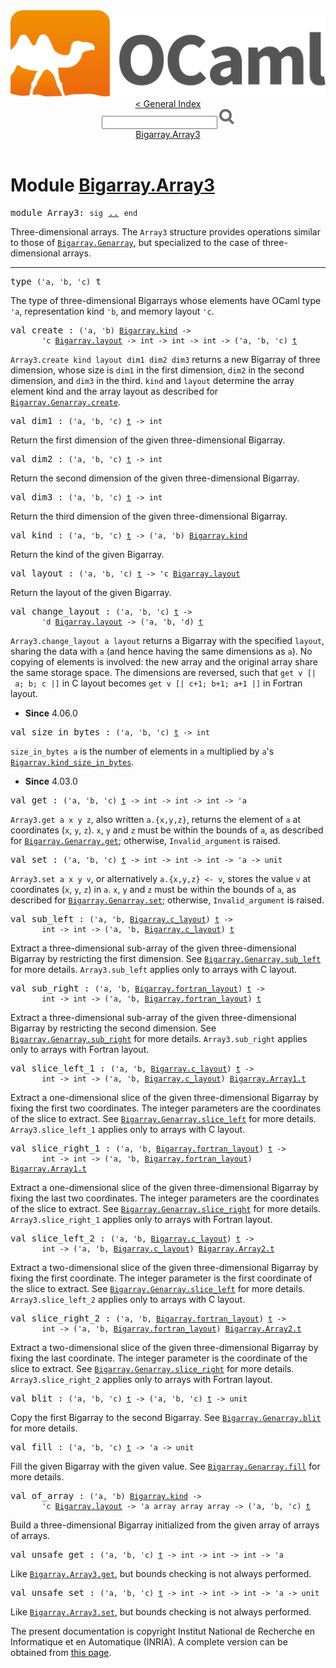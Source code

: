 <!-- ((! set title API !)) ((! set documentation !)) ((! set api !)) ((! set nobreadcrumb !)) -->
<div class="content api"><header><nav class="toc brand"><a class="brand" href="https://ocaml.org/"><img src="colour-logo-gray.svg" class="svg" alt="OCaml"></a></nav><nav class="toc"><a href="index.html">&lt; General Index</a><div class="api_search"><input type="text" name="apisearch" id="api_search" oninput="mySearch(false);" onkeypress="this.oninput();" onclick="this.oninput();" onpaste="this.oninput();">
<img src="search_icon.svg" alt="Search" class="svg" onclick="mySearch(false)"></div>
<div id="search_results"></div><div class="toc_title"><a href="#top">Bigarray.Array3</a></div><ul></ul></nav></header>

<h1>Module <a href="type_Bigarray.Array3.html">Bigarray.Array3</a></h1>

<pre><span id="MODULEArray3"><span class="keyword">module</span> Array3</span>: <code class="code"><span class="keyword">sig</span></code> <a href="Bigarray.Array3.html">..</a> <code class="code"><span class="keyword">end</span></code></pre><div class="info module top">
<div class="info-desc">
<p>Three-dimensional arrays. The <code class="code"><span class="constructor">Array3</span></code> structure provides operations
   similar to those of <a href="Bigarray.Genarray.html"><code class="code"><span class="constructor">Bigarray</span>.<span class="constructor">Genarray</span></code></a>, but specialized to the case
   of three-dimensional arrays.</p>
</div>
</div>
<hr width="100%">

<pre><span id="TYPEt"><span class="keyword">type</span> <code class="type">('a, 'b, 'c)</code> t</span> </pre>
<div class="info ">
<div class="info-desc">
<p>The type of three-dimensional Bigarrays whose elements have
     OCaml type <code class="code"><span class="keywordsign">'</span>a</code>, representation kind <code class="code"><span class="keywordsign">'</span>b</code>, and memory layout <code class="code"><span class="keywordsign">'</span>c</code>.</p>
</div>
</div>


<pre><span id="VALcreate"><span class="keyword">val</span> create</span> : <code class="type">('a, 'b) <a href="Bigarray.html#TYPEkind">Bigarray.kind</a> -&gt;<br>       'c <a href="Bigarray.html#TYPElayout">Bigarray.layout</a> -&gt; int -&gt; int -&gt; int -&gt; ('a, 'b, 'c) <a href="Bigarray.Array3.html#TYPEt">t</a></code></pre><div class="info ">
<div class="info-desc">
<p><code class="code"><span class="constructor">Array3</span>.create&nbsp;kind&nbsp;layout&nbsp;dim1&nbsp;dim2&nbsp;dim3</code> returns a new Bigarray of
     three dimension, whose size is <code class="code">dim1</code> in the first dimension,
     <code class="code">dim2</code> in the second dimension, and <code class="code">dim3</code> in the third.
     <code class="code">kind</code> and <code class="code">layout</code> determine the array element kind and
     the array layout as described for <a href="Bigarray.Genarray.html#VALcreate"><code class="code"><span class="constructor">Bigarray</span>.<span class="constructor">Genarray</span>.create</code></a>.</p>
</div>
</div>

<pre><span id="VALdim1"><span class="keyword">val</span> dim1</span> : <code class="type">('a, 'b, 'c) <a href="Bigarray.Array3.html#TYPEt">t</a> -&gt; int</code></pre><div class="info ">
<div class="info-desc">
<p>Return the first dimension of the given three-dimensional Bigarray.</p>
</div>
</div>

<pre><span id="VALdim2"><span class="keyword">val</span> dim2</span> : <code class="type">('a, 'b, 'c) <a href="Bigarray.Array3.html#TYPEt">t</a> -&gt; int</code></pre><div class="info ">
<div class="info-desc">
<p>Return the second dimension of the given three-dimensional Bigarray.</p>
</div>
</div>

<pre><span id="VALdim3"><span class="keyword">val</span> dim3</span> : <code class="type">('a, 'b, 'c) <a href="Bigarray.Array3.html#TYPEt">t</a> -&gt; int</code></pre><div class="info ">
<div class="info-desc">
<p>Return the third dimension of the given three-dimensional Bigarray.</p>
</div>
</div>

<pre><span id="VALkind"><span class="keyword">val</span> kind</span> : <code class="type">('a, 'b, 'c) <a href="Bigarray.Array3.html#TYPEt">t</a> -&gt; ('a, 'b) <a href="Bigarray.html#TYPEkind">Bigarray.kind</a></code></pre><div class="info ">
<div class="info-desc">
<p>Return the kind of the given Bigarray.</p>
</div>
</div>

<pre><span id="VALlayout"><span class="keyword">val</span> layout</span> : <code class="type">('a, 'b, 'c) <a href="Bigarray.Array3.html#TYPEt">t</a> -&gt; 'c <a href="Bigarray.html#TYPElayout">Bigarray.layout</a></code></pre><div class="info ">
<div class="info-desc">
<p>Return the layout of the given Bigarray.</p>
</div>
</div>

<pre><span id="VALchange_layout"><span class="keyword">val</span> change_layout</span> : <code class="type">('a, 'b, 'c) <a href="Bigarray.Array3.html#TYPEt">t</a> -&gt;<br>       'd <a href="Bigarray.html#TYPElayout">Bigarray.layout</a> -&gt; ('a, 'b, 'd) <a href="Bigarray.Array3.html#TYPEt">t</a></code></pre><div class="info ">
<div class="info-desc">
<p><code class="code"><span class="constructor">Array3</span>.change_layout&nbsp;a&nbsp;layout</code> returns a Bigarray with the
      specified <code class="code">layout</code>, sharing the data with <code class="code">a</code> (and hence having
      the same dimensions as <code class="code">a</code>). No copying of elements is involved: the
      new array and the original array share the same storage space.
      The dimensions are reversed, such that <code class="code">get&nbsp;v&nbsp;[|&nbsp;a;&nbsp;b;&nbsp;c&nbsp;|]</code> in
      C layout becomes <code class="code">get&nbsp;v&nbsp;[|&nbsp;c+1;&nbsp;b+1;&nbsp;a+1&nbsp;|]</code> in Fortran layout.</p>
</div>
<ul class="info-attributes">
<li><b>Since</b> 4.06.0</li>
</ul>
</div>

<pre><span id="VALsize_in_bytes"><span class="keyword">val</span> size_in_bytes</span> : <code class="type">('a, 'b, 'c) <a href="Bigarray.Array3.html#TYPEt">t</a> -&gt; int</code></pre><div class="info ">
<div class="info-desc">
<p><code class="code">size_in_bytes&nbsp;a</code> is the number of elements in <code class="code">a</code>
    multiplied by <code class="code">a</code>'s <a href="Bigarray.html#VALkind_size_in_bytes"><code class="code"><span class="constructor">Bigarray</span>.kind_size_in_bytes</code></a>.</p>
</div>
<ul class="info-attributes">
<li><b>Since</b> 4.03.0</li>
</ul>
</div>

<pre><span id="VALget"><span class="keyword">val</span> get</span> : <code class="type">('a, 'b, 'c) <a href="Bigarray.Array3.html#TYPEt">t</a> -&gt; int -&gt; int -&gt; int -&gt; 'a</code></pre><div class="info ">
<div class="info-desc">
<p><code class="code"><span class="constructor">Array3</span>.get&nbsp;a&nbsp;x&nbsp;y&nbsp;z</code>, also written <code class="code">a.{x,y,z}</code>,
     returns the element of <code class="code">a</code> at coordinates (<code class="code">x</code>, <code class="code">y</code>, <code class="code">z</code>).
     <code class="code">x</code>, <code class="code">y</code> and <code class="code">z</code> must be within the bounds of <code class="code">a</code>,
     as described for <a href="Bigarray.Genarray.html#VALget"><code class="code"><span class="constructor">Bigarray</span>.<span class="constructor">Genarray</span>.get</code></a>;
     otherwise, <code class="code"><span class="constructor">Invalid_argument</span></code> is raised.</p>
</div>
</div>

<pre><span id="VALset"><span class="keyword">val</span> set</span> : <code class="type">('a, 'b, 'c) <a href="Bigarray.Array3.html#TYPEt">t</a> -&gt; int -&gt; int -&gt; int -&gt; 'a -&gt; unit</code></pre><div class="info ">
<div class="info-desc">
<p><code class="code"><span class="constructor">Array3</span>.set&nbsp;a&nbsp;x&nbsp;y&nbsp;v</code>, or alternatively <code class="code">a.{x,y,z}&nbsp;&lt;-&nbsp;v</code>,
     stores the value <code class="code">v</code> at coordinates (<code class="code">x</code>, <code class="code">y</code>, <code class="code">z</code>) in <code class="code">a</code>.
     <code class="code">x</code>, <code class="code">y</code> and <code class="code">z</code> must be within the bounds of <code class="code">a</code>,
     as described for <a href="Bigarray.Genarray.html#VALset"><code class="code"><span class="constructor">Bigarray</span>.<span class="constructor">Genarray</span>.set</code></a>;
     otherwise, <code class="code"><span class="constructor">Invalid_argument</span></code> is raised.</p>
</div>
</div>

<pre><span id="VALsub_left"><span class="keyword">val</span> sub_left</span> : <code class="type">('a, 'b, <a href="Bigarray.html#TYPEc_layout">Bigarray.c_layout</a>) <a href="Bigarray.Array3.html#TYPEt">t</a> -&gt;<br>       int -&gt; int -&gt; ('a, 'b, <a href="Bigarray.html#TYPEc_layout">Bigarray.c_layout</a>) <a href="Bigarray.Array3.html#TYPEt">t</a></code></pre><div class="info ">
<div class="info-desc">
<p>Extract a three-dimensional sub-array of the given
     three-dimensional Bigarray by restricting the first dimension.
     See <a href="Bigarray.Genarray.html#VALsub_left"><code class="code"><span class="constructor">Bigarray</span>.<span class="constructor">Genarray</span>.sub_left</code></a> for more details.  <code class="code"><span class="constructor">Array3</span>.sub_left</code>
     applies only to arrays with C layout.</p>
</div>
</div>

<pre><span id="VALsub_right"><span class="keyword">val</span> sub_right</span> : <code class="type">('a, 'b, <a href="Bigarray.html#TYPEfortran_layout">Bigarray.fortran_layout</a>) <a href="Bigarray.Array3.html#TYPEt">t</a> -&gt;<br>       int -&gt; int -&gt; ('a, 'b, <a href="Bigarray.html#TYPEfortran_layout">Bigarray.fortran_layout</a>) <a href="Bigarray.Array3.html#TYPEt">t</a></code></pre><div class="info ">
<div class="info-desc">
<p>Extract a three-dimensional sub-array of the given
     three-dimensional Bigarray by restricting the second dimension.
     See <a href="Bigarray.Genarray.html#VALsub_right"><code class="code"><span class="constructor">Bigarray</span>.<span class="constructor">Genarray</span>.sub_right</code></a> for more details.  <code class="code"><span class="constructor">Array3</span>.sub_right</code>
     applies only to arrays with Fortran layout.</p>
</div>
</div>

<pre><span id="VALslice_left_1"><span class="keyword">val</span> slice_left_1</span> : <code class="type">('a, 'b, <a href="Bigarray.html#TYPEc_layout">Bigarray.c_layout</a>) <a href="Bigarray.Array3.html#TYPEt">t</a> -&gt;<br>       int -&gt; int -&gt; ('a, 'b, <a href="Bigarray.html#TYPEc_layout">Bigarray.c_layout</a>) <a href="Bigarray.Array1.html#TYPEt">Bigarray.Array1.t</a></code></pre><div class="info ">
<div class="info-desc">
<p>Extract a one-dimensional slice of the given three-dimensional
     Bigarray by fixing the first two coordinates.
     The integer parameters are the coordinates of the slice to
     extract.  See <a href="Bigarray.Genarray.html#VALslice_left"><code class="code"><span class="constructor">Bigarray</span>.<span class="constructor">Genarray</span>.slice_left</code></a> for more details.
     <code class="code"><span class="constructor">Array3</span>.slice_left_1</code> applies only to arrays with C layout.</p>
</div>
</div>

<pre><span id="VALslice_right_1"><span class="keyword">val</span> slice_right_1</span> : <code class="type">('a, 'b, <a href="Bigarray.html#TYPEfortran_layout">Bigarray.fortran_layout</a>) <a href="Bigarray.Array3.html#TYPEt">t</a> -&gt;<br>       int -&gt; int -&gt; ('a, 'b, <a href="Bigarray.html#TYPEfortran_layout">Bigarray.fortran_layout</a>) <a href="Bigarray.Array1.html#TYPEt">Bigarray.Array1.t</a></code></pre><div class="info ">
<div class="info-desc">
<p>Extract a one-dimensional slice of the given three-dimensional
     Bigarray by fixing the last two coordinates.
     The integer parameters are the coordinates of the slice to
     extract.  See <a href="Bigarray.Genarray.html#VALslice_right"><code class="code"><span class="constructor">Bigarray</span>.<span class="constructor">Genarray</span>.slice_right</code></a> for more details.
     <code class="code"><span class="constructor">Array3</span>.slice_right_1</code> applies only to arrays with Fortran
     layout.</p>
</div>
</div>

<pre><span id="VALslice_left_2"><span class="keyword">val</span> slice_left_2</span> : <code class="type">('a, 'b, <a href="Bigarray.html#TYPEc_layout">Bigarray.c_layout</a>) <a href="Bigarray.Array3.html#TYPEt">t</a> -&gt;<br>       int -&gt; ('a, 'b, <a href="Bigarray.html#TYPEc_layout">Bigarray.c_layout</a>) <a href="Bigarray.Array2.html#TYPEt">Bigarray.Array2.t</a></code></pre><div class="info ">
<div class="info-desc">
<p>Extract a  two-dimensional slice of the given three-dimensional
     Bigarray by fixing the first coordinate.
     The integer parameter is the first coordinate of the slice to
     extract.  See <a href="Bigarray.Genarray.html#VALslice_left"><code class="code"><span class="constructor">Bigarray</span>.<span class="constructor">Genarray</span>.slice_left</code></a> for more details.
     <code class="code"><span class="constructor">Array3</span>.slice_left_2</code> applies only to arrays with C layout.</p>
</div>
</div>

<pre><span id="VALslice_right_2"><span class="keyword">val</span> slice_right_2</span> : <code class="type">('a, 'b, <a href="Bigarray.html#TYPEfortran_layout">Bigarray.fortran_layout</a>) <a href="Bigarray.Array3.html#TYPEt">t</a> -&gt;<br>       int -&gt; ('a, 'b, <a href="Bigarray.html#TYPEfortran_layout">Bigarray.fortran_layout</a>) <a href="Bigarray.Array2.html#TYPEt">Bigarray.Array2.t</a></code></pre><div class="info ">
<div class="info-desc">
<p>Extract a two-dimensional slice of the given
     three-dimensional Bigarray by fixing the last coordinate.
     The integer parameter is the coordinate of the slice
     to extract.  See <a href="Bigarray.Genarray.html#VALslice_right"><code class="code"><span class="constructor">Bigarray</span>.<span class="constructor">Genarray</span>.slice_right</code></a> for more details.
     <code class="code"><span class="constructor">Array3</span>.slice_right_2</code> applies only to arrays with Fortran
     layout.</p>
</div>
</div>

<pre><span id="VALblit"><span class="keyword">val</span> blit</span> : <code class="type">('a, 'b, 'c) <a href="Bigarray.Array3.html#TYPEt">t</a> -&gt; ('a, 'b, 'c) <a href="Bigarray.Array3.html#TYPEt">t</a> -&gt; unit</code></pre><div class="info ">
<div class="info-desc">
<p>Copy the first Bigarray to the second Bigarray.
     See <a href="Bigarray.Genarray.html#VALblit"><code class="code"><span class="constructor">Bigarray</span>.<span class="constructor">Genarray</span>.blit</code></a> for more details.</p>
</div>
</div>

<pre><span id="VALfill"><span class="keyword">val</span> fill</span> : <code class="type">('a, 'b, 'c) <a href="Bigarray.Array3.html#TYPEt">t</a> -&gt; 'a -&gt; unit</code></pre><div class="info ">
<div class="info-desc">
<p>Fill the given Bigarray with the given value.
     See <a href="Bigarray.Genarray.html#VALfill"><code class="code"><span class="constructor">Bigarray</span>.<span class="constructor">Genarray</span>.fill</code></a> for more details.</p>
</div>
</div>

<pre><span id="VALof_array"><span class="keyword">val</span> of_array</span> : <code class="type">('a, 'b) <a href="Bigarray.html#TYPEkind">Bigarray.kind</a> -&gt;<br>       'c <a href="Bigarray.html#TYPElayout">Bigarray.layout</a> -&gt; 'a array array array -&gt; ('a, 'b, 'c) <a href="Bigarray.Array3.html#TYPEt">t</a></code></pre><div class="info ">
<div class="info-desc">
<p>Build a three-dimensional Bigarray initialized from the
     given array of arrays of arrays.</p>
</div>
</div>

<pre><span id="VALunsafe_get"><span class="keyword">val</span> unsafe_get</span> : <code class="type">('a, 'b, 'c) <a href="Bigarray.Array3.html#TYPEt">t</a> -&gt; int -&gt; int -&gt; int -&gt; 'a</code></pre><div class="info ">
<div class="info-desc">
<p>Like <a href="Bigarray.Array3.html#VALget"><code class="code"><span class="constructor">Bigarray</span>.<span class="constructor">Array3</span>.get</code></a>, but bounds checking is not always
      performed.</p>
</div>
</div>

<pre><span id="VALunsafe_set"><span class="keyword">val</span> unsafe_set</span> : <code class="type">('a, 'b, 'c) <a href="Bigarray.Array3.html#TYPEt">t</a> -&gt; int -&gt; int -&gt; int -&gt; 'a -&gt; unit</code></pre><div class="info ">
<div class="info-desc">
<p>Like <a href="Bigarray.Array3.html#VALset"><code class="code"><span class="constructor">Bigarray</span>.<span class="constructor">Array3</span>.set</code></a>, but bounds checking is not always
      performed.</p>
</div>
</div>

<div class="copyright">The present documentation is copyright Institut National de Recherche en Informatique et en Automatique (INRIA). A complete version can be obtained from <a href="http://caml.inria.fr/pub/docs/manual-ocaml/">this page</a>.</div></div>